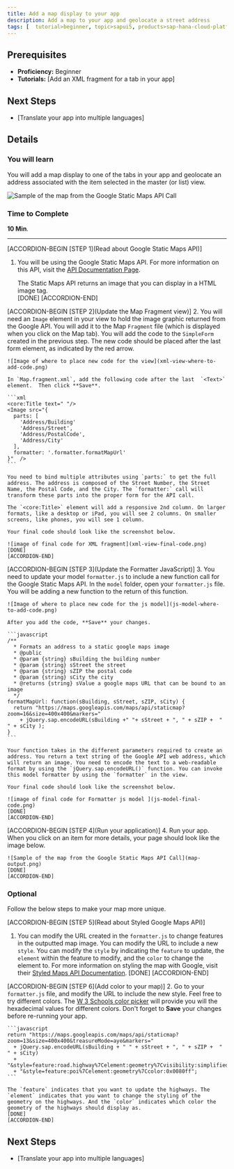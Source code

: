 ```yaml
---
title: Add a map display to your app
description: Add a map to your app and geolocate a street address
tags: [  tutorial>beginner, topic>sapui5, products>sap-hana-cloud-platform, products>sap-web-ide ]
---
```


## Prerequisites  
 - **Proficiency:** Beginner
 - **Tutorials:** [Add an XML fragment for a tab in your app]

## Next Steps
 - [Translate your app into multiple languages]

## Details
### You will learn  
You will add a map display to one of the tabs in your app and geolocate an address associated with the item selected in the master (or list) view.

![Sample of the map from the Google Static Maps API Call](map-final-output.png)

### Time to Complete
**10 Min**.

---
[ACCORDION-BEGIN [STEP 1](Read about Google Static Maps API)]
1. You will be using the Google Static Maps API. For more information on this API, visit the [API Documentation Page](https://developers.google.com/maps/documentation/static-maps/intro).

    The Static Maps API returns an image that you can display in a HTML image tag.   
    [DONE]
    [ACCORDION-END]

[ACCORDION-BEGIN [STEP 2](Update the Map Fragment view)]
2. You will need an `Image` element in your view to hold the image graphic returned from the Google API. You will add it to the Map `Fragment` file (which is displayed when you click on the Map tab). You will add the code to the `SimpleForm` created in the previous step. The new code should be placed after the last form element, as indicated by the red arrow.

    ![Image of where to place new code for the view](xml-view-where-to-add-code.png)

    In `Map.fragment.xml`, add the following code after the last  `<Text>` element.  Then click **Save**.

    ```xml
    <core:Title text=" "/>
    <Image src="{
      parts: [
        'Address/Building'
        'Address/Street',
        'Address/PostalCode',
        'Address/City'
      ],
      formatter: '.formatter.formatMapUrl'
    }"  />
    ```

    You need to bind multiple attributes using `parts:` to get the full address. The address is composed of the Street Number, the Street Name, the Postal Code, and the City. The `formatter:` call will transform these parts into the proper form for the API call.

    The `<core:Title>` element will add a responsive 2nd column. On larger formats, like a desktop or iPad, you will see 2 columns. On smaller screens, like phones, you will see 1 column.

    Your final code should look like the screenshot below.

    ![image of final code for XML fragment](xml-view-final-code.png)
    [DONE]
    [ACCORDION-END]

[ACCORDION-BEGIN [STEP 3](Update the Formatter JavaScript)]
3. You need to update your model `formatter.js` to include a new function call for the Google Static Maps API. In the `model` folder, open your `formatter.js` file. You will be adding a new function to the return of this function.

    ![Image of where to place new code for the js model](js-model-where-to-add-code.png)

    After you add the code, **Save** your changes.

    ```javascript
    /**
      * Formats an address to a static google maps image
      * @public
      * @param {string} sBuilding the building number
      * @param {string} sStreet the street
      * @param {string} sZIP the postal code
      * @param {string} sCity the city
      * @returns {string} sValue a google maps URL that can be bound to an image
      */
    formatMapUrl: function(sBuilding, sStreet, sZIP, sCity) {
      return "https://maps.googleapis.com/maps/api/staticmap?zoom=16&size=400x400&markers="
        + jQuery.sap.encodeURL(sBuilding +" "+ sStreet + ", " + sZIP +  " " + sCity );
    }
    ```

    Your function takes in the different parameters required to create an address. You return a text string of the Google API web address, which will return an image. You need to encode the text to a web-readable format by using the `jQuery.sap.encodeURL()` function. You can invoke this model formatter by using the `formatter` in the view.

    Your final code should look like the screenshot below.

    ![image of final code for Formatter js model ](js-model-final-code.png)
    [DONE]
    [ACCORDION-END]

[ACCORDION-BEGIN [STEP 4](Run your application)]
4. Run your app. When you click on an item for more details, your page should look like the image below.

    ![Sample of the map from the Google Static Maps API Call](map-output.png)
    [DONE]
    [ACCORDION-END]

### Optional
Follow the below steps to make your map more unique.

[ACCORDION-BEGIN [STEP 5](Read about Styled Google Maps API)]
1. You can modify the URL created in the `formatter.js` to change features in the outputted map image. You can modify the URL to include a new `style`. You can modify the `style` by indicating the `feature` to update, the `element` within the feature to modify, and the `color` to change the element to. For more information on styling the map with Google, visit their [Styled Maps API Documentation](https://developers.google.com/maps/documentation/static-maps/styling).
[DONE]
[ACCORDION-END]

[ACCORDION-BEGIN [STEP 6](Add color to your map)]
2. Go to your `formatter.js` file, and modify the URL to include the new style. Feel free to try different colors. The [W 3 Schools color picker](http://www.w3schools.com/colors/colors_picker.asp) will provide you will the hexadecimal values for different colors. Don't forget to **Save** your changes before re-running your app.

    ```javascript
    return "https://maps.googleapis.com/maps/api/staticmap?zoom=13&size=400x400&treasureMode=aye&markers="
      + jQuery.sap.encodeURL(sBuilding + " " + sStreet + ", " + sZIP +  " " + sCity)
      + "&style=feature:road.highway%7Celement:geometry%7Cvisibility:simplified%7Ccolor:0xc280e9"
      + "&style=feature:poi%7Celement:geometry%7Ccolor:0x0080ff";
    ```

    The `feature` indicates that you want to update the highways. The `element` indicates that you want to change the styling of the geometry on the highways. And the `color` indicates which color the geometry of the highways should display as.
    [DONE]
    [ACCORDION-END]

## Next Steps
 - [Translate your app into multiple languages]
